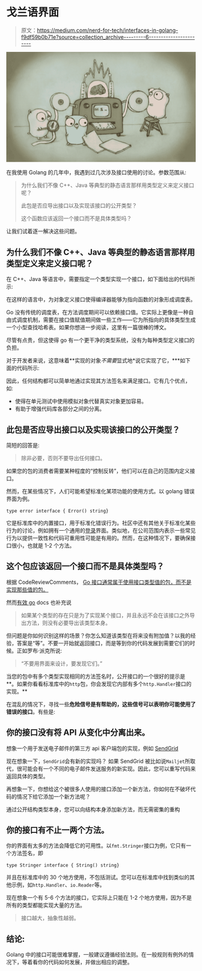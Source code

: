 # 戈兰语界面

> 原文：<https://medium.com/nerd-for-tech/interfaces-in-golang-f9df59b0b71e?source=collection_archive---------6----------------------->

![](img/fad7768bc4149c00189d5ce6f35e91cb.png)

在我使用 Golang 的几年中，我遇到过几次涉及接口使用的讨论。参数范围从:

> 为什么我们不像 C++、Java 等典型的静态语言那样用类型定义来定义接口呢？
> 
> 此包是否应导出接口以及实现该接口的公开类型？
> 
> 这个函数应该返回一个接口而不是具体类型吗？

让我们试着逐一解决这些问题。

## 为什么我们不像 C++、Java 等典型的静态语言那样用类型定义来定义接口呢？

在 C++、Java 等语言中，需要指定一个类型实现一个接口，如下面给出的代码所示:

在这样的语言中，为对象定义接口使得编译器能够为指向函数的对象形成调度表。

Go 没有传统的调度表，在方法调度期间可以依赖接口值。它实际上更像是一种自由式调度机制，需要在接口值赋值期间做一些工作——它为所指向的具体类型生成一个小型查找哈希表。如果你想进一步阅读，这里有一篇很棒的博文。

尽管有点贵，但这使得 go 有一个更干净的类型系统，没有为每种类型定义接口的负担。

对于开发者来说，这意味着**实现的对象*不需要*显式地*说它实现了它，***如下面的代码所示:

因此，任何结构都可以简单地通过实现其方法签名来满足接口。它有几个优点，如:

*   使得在单元测试中使用模拟对象代替真实对象更加容易。
*   有助于增强代码库各部分之间的分离。

## 此包是否应导出接口以及实现该接口的公开类型？

简短的回答是:

> 除非必要，否则不要导出任何接口。

如果您的包的消费者需要某种程度的“控制反转”，他们可以在自己的范围内定义接口。

然而，在某些情况下，人们可能希望标准化某项功能的使用方式。以 golang 错误界面为例。

```
type error interface { Error() string}
```

它是标准库中的内置接口，用于标准化错误行为。社区中还有其他关于标准化某些行为的讨论，例如拥有一个通用的[登录](https://groups.google.com/g/golang-dev/c/F3l9Iz1JX4g/discussion)界面。类似地，在公司范围内表示一些常见行为以提供一致性和代码可重用性可能是有用的。然而，在这种情况下，要确保接口很小，也就是 1-2 个方法。

## 这个包应该返回一个接口而不是具体类型吗？

根据 CodeReviewComments， [Go 接口通常属于使用接口类型值的包，而不是实现那些值的包。](https://github.com/golang/go/wiki/CodeReviewComments#interfaces)

然而[有效 go](https://golang.org/doc/effective_go#generality) docs 也补充说

> 如果某个类型的存在只是为了实现某个接口，并且永远不会在该接口之外导出方法，则没有必要导出该类型本身。

但问题是你如何识别这样的场景？你怎么知道该类型在将来没有附加值？以我的经验，答案是“等”。不要一开始就返回接口，而是等到你的代码发展到需要它们的时候。正如罗布·派克所说:

> “不要用界面来设计，要发现它们。”

当您的包中有多个类型实现相同的方法签名时，公开接口的一个很好的提示是**。如果你看看标准库中的`http`包，你会发现它内部有多个`http.Handler`接口的实现。**

在混乱的情况下，寻找一些**危险信号是有帮助的，这些信号可以表明你可能使用了错误的接口**。有些是:

## 你的接口没有将 API 从变化中分离出来。

想象一个用于发送电子邮件的第三方 api 客户端包的实现，例如 [SendGrid](https://sendgrid.com/)

现在想象一下，`SendGrid`会有新的实现吗？
如果 SendGrid 被比如说`Mailjet`所取代，很可能会有一个不同的电子邮件发送服务的新实现。因此，您可以重写代码来返回具体的类型。

再想象一下，你想给这个被很多人使用的接口添加一个新方法，你如何在不破坏代码的情况下给它添加一个新方法呢？

通过公开结构类型本身，您可以向结构本身添加新方法，而无需密集的重构

## 你的接口有不止一两个方法。

你的界面有太多的方法会降低它的可用性。以`fmt.Stringer`接口为例，它只有一个方法签名，即

```
type Stringer interface { String() string}
```

并且在标准库中的 30 个地方使用，不包括测试。您可以在标准库中找到类似的其他示例，如`http.Handler`、`io.Reader`等。

现在想象一个有 5-6 个方法的接口，它实际上只能在 1-2 个地方使用，因为不是所有的类型都能实现大量的方法。

> 接口越大，抽象性越弱。

## 结论:

Golang 中的接口可能很难掌握，一般建议遵循经验法则。在一般规则有例外的情况下，等着看你的代码如何发展，并做出相应的调整。